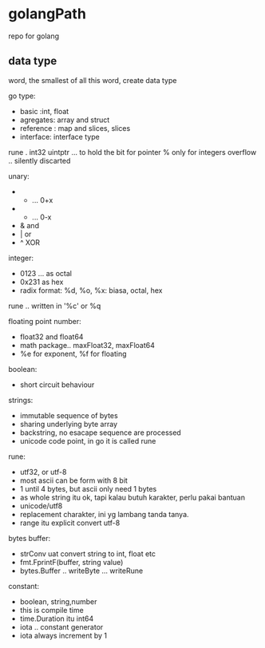 # golangPath
repo for golang

## data type
word, the smallest of all
this word, create data type

go type:
- basic :int, float
- agregates: array and struct
- reference : map and slices, slices
- interface: interface type

rune . int32
uintptr ... to hold the bit for pointer
% only for integers
overflow ..
silently discarted

unary:
- + ... 0+x
- - ... 0-x
- & and
- | or
- ^ XOR

integer:
- 0123 ... as octal
- 0x231 as hex
- radix format: %d, %o, %x: biasa, octal, hex

rune .. written in '%c' or %q

floating point number:
- float32 and float64
- math package.. maxFloat32, maxFloat64
- %e for exponent, %f for floating

boolean:
- short circuit behaviour

strings:
- immutable sequence of bytes
- sharing underlying byte array
- backstring, no esacape sequence are processed
- unicode code point, in go it is called rune

rune:
- utf32, or utf-8
- most ascii can be form with 8 bit
- 1 until 4 bytes, but ascii only need 1 bytes
- as whole string itu ok, tapi kalau butuh karakter, perlu pakai bantuan
- unicode/utf8
- replacement charakter, ini yg lambang tanda tanya.
- range itu explicit convert utf-8

bytes buffer:
- strConv uat convert string to int, float etc
- fmt.FprintF(buffer, string value)
- bytes.Buffer .. writeByte ... writeRune

constant:
- boolean, string,number
- this is compile time
- time.Duration itu int64
- iota .. constant generator
- iota always increment by 1


